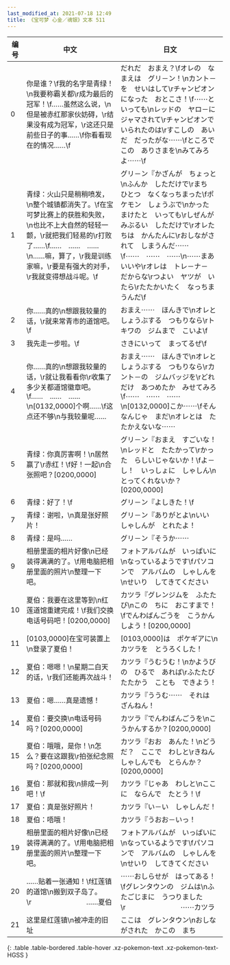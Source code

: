 ```yaml
---
last_modified_at: 2021-07-18 12:49
title: 《宝可梦 心金／魂银》文本 511
---
```

| 编号 | 中文 | 日文 |
| ---- | ---- | ---- |
| 0 | 你是谁？\f我的名字是青绿！\n我要称霸关都\r成为最后的冠军！\f……虽然这么说，\n但是被赤红那家伙妨碍，\r结果没有成为冠军，\r这还只是前些日子的事……\f你看看现在的情况……\f | だれだ　おまえ？\fオレの　なまえは　グリ－ン！\nカント－を　せいはして\rチャンピオンになった　おとこさ！\f⋯⋯と　いっても\nレッドの　ヤロ－に　ジャマされて\rチャンピオンで　いられたのは\rすこしの　あいだ　だったがな⋯⋯\fところで　この　ありさまを\nみてみろよ⋯⋯\f |
| 1 | 青绿：火山只是稍稍喷发，\n整个城镇都消失了。\f在宝可梦比赛上的获胜和失败，\n也比不上大自然的轻轻一颤，\r就把我们轻易的\r打败了……\f……　……　……\n……嘛，算了，\r我是训练家嘛，\r要是有强大的对手，\r我就变得想战斗呢。\f | グリ－ン『かざんが　ちょっと\nふんか　しただけで\rまち　ひとつ　なくなっちまった\fポケモン　しょうぶで\nかった　まけたと　いっても\rしぜんが　みぶるい　しただけで\rオレたちは　かんたんに\rおしながされて　しまうんだ⋯⋯\f⋯⋯　⋯⋯　⋯⋯\n⋯⋯まあ　いいや\rオレは　トレ－ナ－　だからな\rつよい　ヤツが　いたら\rたたかいたく　なっちまうんだ\f |
| 2 | 你……真的\n想跟我较量的话，\r就来常青市的道馆吧。\f | おまえ⋯⋯　ほんきで\nオレと　しょうぶする　つもりなら\rトキワの　ジムまで　こいよ\f |
| 3 | 我先走一步啦。\f | さきにいって　まってるぜ\f |
| 4 | 你……真的\n想跟我较量的话，\r就让我看看你\r收集了多少关都道馆徽章吧。\f……　……　……\n[0132,0000]个啊……\f这点还不够\n与我较量呢…… | おまえ⋯⋯　ほんきで\nオレと　しょうぶする　つもりなら\rカント－の　ジムバッジを\rどれだけ　あつめたか　みせてみろ\f⋯⋯　⋯⋯　⋯⋯\n[0132,0000]こか⋯⋯\fそんなんじゃ　まだ\nオレとは　たたかえないな⋯⋯ |
| 5 | 青绿：你真厉害啊！\n居然赢了\r赤红！\f好！一起\n合张照吧？[0200,0000] | グリ－ン『おまえ　すごいな！\nレッドと　たたかって\rかった　らしいじゃないか！\fよ－し！　いっしょに　しゃしん\nとってくれないか？[0200,0000] |
| 6 | 青绿：好了！\f | グリ－ン『よしきた！\f |
| 7 | 青绿：谢啦，\n真是张好照片！ | グリ－ン『ありがとよ\nいい　しゃしんが　とれたよ！ |
| 8 | 青绿：是吗…… | グリ－ン『そうか⋯⋯ |
| 9 | 相册里面的相片好像\n已经装得满满的了。\f用电脑把相册里面的照片\n整理一下吧。 | フォトアルバムが　いっぱいに\nなっているようです\fパソコンで　アルバムの　しゃしんを\nせいり　してきてください |
| 10 | 夏伯：我要在这里等到\n红莲道馆重建完成！\f我们交换电话号码吧！[0200,0000] | カツラ『グレンジムを　ふたたび\nこの　ちに　おこすまで！\fでんわばんごうを　こうかんしよう！[0200,0000] |
| 11 | [0103,0000]在宝可装置上\n登录了夏伯！ | [0103,0000]は　ポケギアに\nカツラを　とうろくした！ |
| 12 | 夏伯：嗯嗯！\n星期二白天的话，\r我们还能再次战斗！ | カツラ『うむうむ！\nかようびの　ひるで　あれば\rふたたび　たたかう　ことも　できよう！ |
| 13 | 夏伯：嗯……真是遗憾！ | カツラ『ううむ⋯⋯　それは　ざんねん！ |
| 14 | 夏伯：要交换\n电话号码吗？[0200,0000] | カツラ『でんわばんごうを\nこうかんするか？[0200,0000] |
| 15 | 夏伯：哦哦，是你！\n怎么？要在这跟我\r拍张纪念照吗？[0200,0000] | カツラ『おお　あんた！\nどうだ？　ここで　わしと\rきねんしゃしんでも　とらんか？[0200,0000] |
| 16 | 夏伯：那就和我\n排成一列吧！\f | カツラ『じゃあ　わしと\nここに　ならんで　たとう！\f |
| 17 | 夏伯：真是张好照片！ | カツラ『い－い　しゃしんだ！ |
| 18 | 夏伯：唔哦！ | カツラ『うおお－いっ！ |
| 19 | 相册里面的相片好像\n已经装得满满的了。\f用电脑把相册里面的照片\n整理一下吧。 | フォトアルバムが　いっぱいに\nなっているようです\fパソコンで　アルバムの　しゃしんを\nせいり　してきてください |
| 20 | ……贴着一张通知！\f红莲镇的道馆\n搬到双子岛了。\r　　　　　　　　……夏伯 | ⋯⋯おしらせが　はってある！\fグレンタウンの　ジムは\nふたごじまに　うつりました\r　　　　　　　　⋯⋯カツラ |
| 21 | 这里是红莲镇\n被冲走的旧址 | ここは　グレンタウン\nおしながされた　かこの　まち |
{: .table .table-bordered .table-hover .xz-pokemon-text .xz-pokemon-text-HGSS }